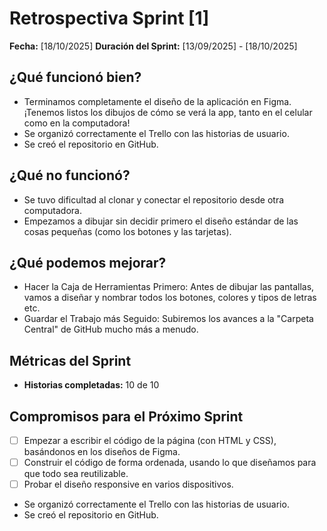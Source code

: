 # Retrospectiva Sprint [1]

**Fecha:** [18/10/2025]
**Duración del Sprint:** [13/09/2025] - [18/10/2025]

## ¿Qué funcionó bien?
- Terminamos completamente el diseño de la aplicación en Figma. ¡Tenemos listos los dibujos de cómo se verá la app, tanto en el celular como en la computadora!  
- Se organizó correctamente el Trello con las historias de usuario.  
- Se creó el repositorio en GitHub.

## ¿Qué no funcionó?
- Se tuvo dificultad al clonar y conectar el repositorio desde otra computadora.  
- Empezamos a dibujar sin decidir primero el diseño estándar de las cosas pequeñas (como los botones y las tarjetas).  

## ¿Qué podemos mejorar?
-  Hacer la Caja de Herramientas Primero: Antes de dibujar las pantallas, vamos a diseñar y nombrar todos los botones, colores y tipos de letras etc.  
- Guardar el Trabajo más Seguido: Subiremos los avances a la "Carpeta Central" de GitHub mucho más a menudo.

## Métricas del Sprint
- **Historias completadas:** 10 de 10

## Compromisos para el Próximo Sprint
- [ ] Empezar a escribir el código de la página (con HTML y CSS), basándonos en los diseños de Figma.  
- [ ] Construir el código de forma ordenada, usando lo que diseñamos para que todo sea reutilizable.
- [ ] Probar el diseño responsive en varios dispositivos.  
- Se organizó correctamente el Trello con las historias de usuario.  
- Se creó el repositorio en GitHub.
